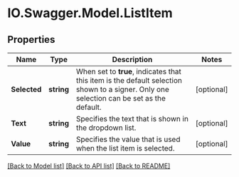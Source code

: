# IO.Swagger.Model.ListItem
## Properties

Name | Type | Description | Notes
------------ | ------------- | ------------- | -------------
**Selected** | **string** | When set to **true**, indicates that this item is the default selection shown to a signer.   Only one selection can be set as the default. | [optional] 
**Text** | **string** | Specifies the text that is shown in the dropdown list.  | [optional] 
**Value** | **string** | Specifies the value that is used when the list item is selected. | [optional] 

[[Back to Model list]](../README.md#documentation-for-models) [[Back to API list]](../README.md#documentation-for-api-endpoints) [[Back to README]](../README.md)


